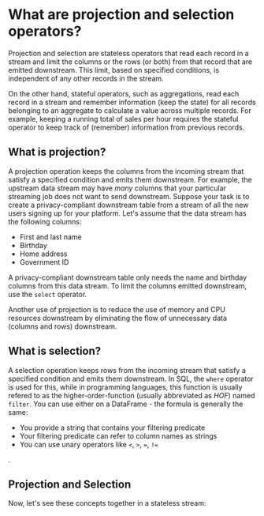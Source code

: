 # What are projection and selection operators?
<!-- Is this the best way to introduce stateful vs. stateless? The main point is that we don't need to "remember" other records in stateless. -->

Projection and selection are stateless operators that read each record in a stream and limit the columns or the rows (or both) from that record that are emitted downstream. This limit, based on specified conditions, is independent of any other records in the stream.

On the other hand, stateful operators, such as aggregations, read each record in a stream and remember information (keep the state) for all records belonging to an aggregate to calculate a value across multiple records. For example, keeping a running total of sales per hour requires the stateful operator to keep track of (remember) information from previous records.

## What is projection?

A projection operation keeps the columns from the incoming stream that satisfy a specified condition and emits them downstream. For example, the upstream data stream may have _many_ columns that your particular streaming job does not want to send downstream. Suppose your task is to create a privacy-compliant downstream table from a stream of all the new users signing up for your platform. Let's assume that the data stream has the following columns:

- First and last name
- Birthday
- Home address
- Government ID

A privacy-compliant downstream table only needs the name and birthday columns from this data stream. To limit the columns emitted downstream, use the `select` operator.

<!--TODO(neil), code example. This doesn't need to work E2E, we can just assume the existence of some DataFrame `df` with a known schema. Similar to what we already have. -->

Another use of projection is to reduce the use of memory and CPU resources downstream by eliminating the flow of unnecessary data (columns and rows) downstream.

## What is selection?

A selection operation keeps rows from the incoming stream that satisfy a specified condition and emits them downstream. In SQL, the `where` operator is used for this, while in programming languages, this function is usually refered to as the higher-order-function (usually abbreviated as _HOF_) named `filter`. You can use either on a DataFrame - the formula is generally the same:

- You provide a string that contains your filtering predicate
- Your filtering predicate can refer to column names as strings
- You can use unary operators like `<`, `>`, `=`, `!=`

<!--TODO(neil), code example-->.

## Projection and Selection

Now, let's see these concepts together in a stateless stream:

<!--TODO(neil)-->
